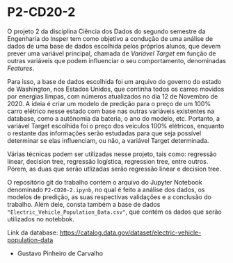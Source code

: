 # P2-CD20-2

   O projeto 2 da disciplina Ciência dos Dados do segundo semestre da Engenharia do Insper tem como objetivo a condução de uma análise de dados de uma base de dados escolhida pelos próprios alunos, que devem prever uma variável principal, chamada de *Variável Target* em função de outras variáveis que podem influenciar o seu comportamento, denominadas *Features*.
   
   Para isso, a base de dados escolhida foi um arquivo do governo do estado de Washington, nos Estados Unidos, que continha todos os carros movidos por energias limpas, com números atualizados no dia 12 de Novembro de 2020. A ideia é criar um modelo de predição para o preço de um 100% carro elétrico nesse estado com base nas outras variáveis existentes na database, como a autônomia da bateria, o ano do modelo, etc. Portanto, a variável Target escolhida foi o preço dos veículos 100% elétricos, enquanto o restante das informações serão estudadas para que seja possível determinar se elas influenciam, ou não, a variável Target determinada.
   
   Várias técnicas podem ser utilizadas nesse projeto, tais como: regressão linear, decision tree, regressão logística, regression tree, entre outros. Pórem, as duas que serão utlizadas serão regressão linear e decision tree.
   
   O repositório git do trabalho contém o arquivo do Jupyter Notebook denominado `P2-CD20-2.ipynb`, no qual é feito a análise dos dados, os modelos de predição, as suas respectivas validações e a conclusão do trabalho. Além dele, consta também a base de dados `"Electric_Vehicle_Population_Data.csv"`, que contém os dados que serão utilizados no notebbok.
   
   Link da database: https://catalog.data.gov/dataset/electric-vehicle-population-data
 
* Gustavo Pinheiro de Carvalho
